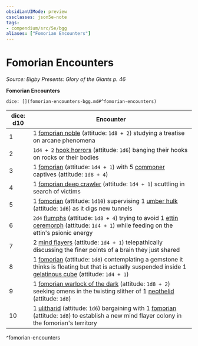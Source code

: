 ```yaml
---
obsidianUIMode: preview
cssclasses: json5e-note
tags:
- compendium/src/5e/bgg
aliases: ["Fomorian Encounters"]
---
```

# Fomorian Encounters
*Source: Bigby Presents: Glory of the Giants p. 46* 

**Fomorian Encounters**

`dice: [](fomorian-encounters-bgg.md#^fomorian-encounters)`

| dice: d10 | Encounter |
|-----------|-----------|
| 1 | 1 [fomorian noble](/3-Mechanics/CLI/bestiary/giant/fomorian-noble-bgg.md) (attitude: `1d8 + 2`) studying a treatise on arcane phenomena |
| 2 | `1d4 + 2` [hook horrors](/3-Mechanics/CLI/bestiary/monstrosity/hook-horror.md) (attitude: `1d6`) banging their hooks on rocks or their bodies |
| 3 | 1 [fomorian](/3-Mechanics/CLI/bestiary/giant/fomorian.md) (attitude: `1d4 + 1`) with 5 [commoner](/3-Mechanics/CLI/bestiary/humanoid/commoner.md) captives (attitude: `1d8 + 4`) |
| 4 | 1 [fomorian deep crawler](/3-Mechanics/CLI/bestiary/giant/fomorian-deep-crawler-bgg.md) (attitude: `1d4 + 1`) scuttling in search of victims |
| 5 | 1 [fomorian](/3-Mechanics/CLI/bestiary/giant/fomorian.md) (attitude: `1d10`) supervising 1 [umber hulk](/3-Mechanics/CLI/bestiary/monstrosity/umber-hulk.md) (attitude: `1d6`) as it digs new tunnels |
| 6 | `2d4` [flumphs](/3-Mechanics/CLI/bestiary/aberration/flumph.md) (attitude: `1d8 + 4`) trying to avoid 1 [ettin ceremorph](/3-Mechanics/CLI/bestiary/aberration/ettin-ceremorph-bgg.md) (attitude: `1d4 + 1`) while feeding on the ettin's psionic energy |
| 7 | 2 [mind flayers](/3-Mechanics/CLI/bestiary/aberration/mind-flayer.md) (attitude: `1d4 + 1`) telepathically discussing the finer points of a brain they just shared |
| 8 | 1 [fomorian](/3-Mechanics/CLI/bestiary/giant/fomorian.md) (attitude: `1d8`) contemplating a gemstone it thinks is floating but that is actually suspended inside 1 [gelatinous cube](/3-Mechanics/CLI/bestiary/ooze/gelatinous-cube.md) (attitude: `1d4 + 1`) |
| 9 | 1 [fomorian warlock of the dark](/3-Mechanics/CLI/bestiary/giant/fomorian-warlock-of-the-dark-bgg.md) (attitude: `1d8 + 2`) seeking omens in the twisting slither of 1 [neothelid](/3-Mechanics/CLI/bestiary/aberration/neothelid-mpmm.md) (attitude: `1d8`) |
| 10 | 1 [ulitharid](/3-Mechanics/CLI/bestiary/aberration/ulitharid-mpmm.md) (attitude: `1d6`) bargaining with 1 [fomorian](/3-Mechanics/CLI/bestiary/giant/fomorian.md) (attitude: `1d8`) to establish a new mind flayer colony in the fomorian's territory |
^fomorian-encounters